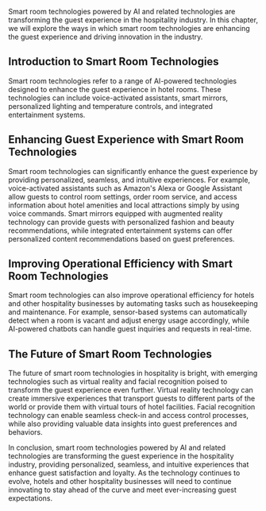 

Smart room technologies powered by AI and related technologies are transforming the guest experience in the hospitality industry. In this chapter, we will explore the ways in which smart room technologies are enhancing the guest experience and driving innovation in the industry.

Introduction to Smart Room Technologies
---------------------------------------

Smart room technologies refer to a range of AI-powered technologies designed to enhance the guest experience in hotel rooms. These technologies can include voice-activated assistants, smart mirrors, personalized lighting and temperature controls, and integrated entertainment systems.

Enhancing Guest Experience with Smart Room Technologies
-------------------------------------------------------

Smart room technologies can significantly enhance the guest experience by providing personalized, seamless, and intuitive experiences. For example, voice-activated assistants such as Amazon's Alexa or Google Assistant allow guests to control room settings, order room service, and access information about hotel amenities and local attractions simply by using voice commands. Smart mirrors equipped with augmented reality technology can provide guests with personalized fashion and beauty recommendations, while integrated entertainment systems can offer personalized content recommendations based on guest preferences.

Improving Operational Efficiency with Smart Room Technologies
-------------------------------------------------------------

Smart room technologies can also improve operational efficiency for hotels and other hospitality businesses by automating tasks such as housekeeping and maintenance. For example, sensor-based systems can automatically detect when a room is vacant and adjust energy usage accordingly, while AI-powered chatbots can handle guest inquiries and requests in real-time.

The Future of Smart Room Technologies
-------------------------------------

The future of smart room technologies in hospitality is bright, with emerging technologies such as virtual reality and facial recognition poised to transform the guest experience even further. Virtual reality technology can create immersive experiences that transport guests to different parts of the world or provide them with virtual tours of hotel facilities. Facial recognition technology can enable seamless check-in and access control processes, while also providing valuable data insights into guest preferences and behaviors.

In conclusion, smart room technologies powered by AI and related technologies are transforming the guest experience in the hospitality industry, providing personalized, seamless, and intuitive experiences that enhance guest satisfaction and loyalty. As the technology continues to evolve, hotels and other hospitality businesses will need to continue innovating to stay ahead of the curve and meet ever-increasing guest expectations.
